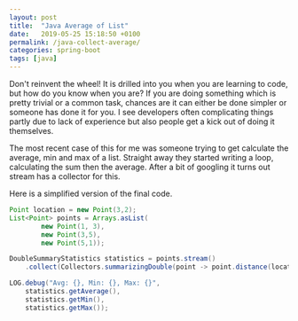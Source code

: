 ```yaml
---
layout: post
title:  "Java Average of List"
date:   2019-05-25 15:18:50 +0100
permalink: /java-collect-average/
categories: spring-boot
tags: [java]
---
```


Don't reinvent the wheel! 
It is drilled into you when you are learning to code, but how do you know when you are?
If you are doing something which is pretty trivial or a common task, chances are it can either be done simpler or someone has done it for you.
I see developers often complicating things partly due to lack of experience but also people get a kick out of doing it themselves.

The most recent case of this for me was someone trying to get calculate the average, min and max of a list.
Straight away they started writing a loop, calculating the sum then the average.
After a bit of googling it turns out stream has a collector for this.

Here is a simplified version of the final code.
```java
Point location = new Point(3,2);
List<Point> points = Arrays.asList(
        new Point(1, 3), 
        new Point(3,5), 
        new Point(5,1));

DoubleSummaryStatistics statistics = points.stream()
    .collect(Collectors.summarizingDouble(point -> point.distance(location)));

LOG.debug("Avg: {}, Min: {}, Max: {}", 
    statistics.getAverage(), 
    statistics.getMin(), 
    statistics.getMax());
```
